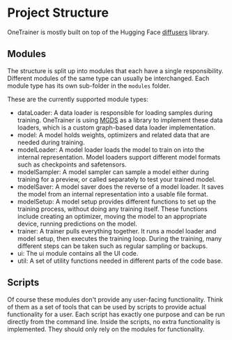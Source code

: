 # Project Structure

OneTrainer is mostly built on top of the Hugging Face [diffusers](https://github.com/huggingface/diffusers) library.

## Modules

The structure is split up into modules that each have a single responsibility. Different modules of the same type can
usually be interchanged. Each module type has its own sub-folder in the `modules` folder.

These are the currently supported module types:

- dataLoader: A data loader is responsible for loading samples during training. OneTrainer is using
  [MGDS](https://github.com/Nerogar/MGDS) as a library to implement these data loaders, which is a custom graph-based
  data loader implementation.
- model: A model holds weights, optimizers and related data that are needed during training.
- modelLoader: A model loader loads the model to train on into the internal representation. Model loaders support
  different model formats such as checkpoints and safetensors.
- modelSampler: A model sampler can sample a model either during training for a preview, or called separately to test
  your trained model.
- modelSaver: A model saver does the reverse of a model loader. It saves the model from an internal representation into
  a usable file format.
- modelSetup: A model setup provides different functions to set up the training process, without doing any training
  itself. These functions include creating an optimizer, moving the model to an appropriate device, running predictions
  on the model.
- trainer: A trainer pulls everything together. It runs a model loader and model setup, then executes the training loop.
  During the training, many different steps can be taken such as regular sampling or backups.
- ui: The ui module contains all the UI code.
- util: A set of utility functions needed in different parts of the code base.

## Scripts

Of course these modules don't provide any user-facing functionality. Think of them as a set of tools that can be used by
scripts to provide actual functionality for a user. Each script has exactly one purpose and can be run directly from the
command line. Inside the scripts, no extra functionality is implemented. They should only rely on the modules for
functionality.

